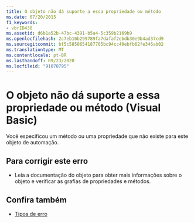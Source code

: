 ```yaml
---
title: O objeto não dá suporte a essa propriedade ou método
ms.date: 07/20/2015
f1_keywords:
- vbrID438
ms.assetid: d6b1a52b-47bc-4391-b5a4-5c359b2169b9
ms.openlocfilehash: 2c7eb10b299789fa7dafaf2ebdb30e9b4ad37cd9
ms.sourcegitcommit: bf5c5850654187705bc94cc40ebfb62fe346ab02
ms.translationtype: MT
ms.contentlocale: pt-BR
ms.lasthandoff: 09/23/2020
ms.locfileid: "91078795"
---
```

# <a name="object-doesnt-support-this-property-or-method-visual-basic"></a>O objeto não dá suporte a essa propriedade ou método (Visual Basic)

Você especificou um método ou uma propriedade que não existe para este objeto de automação.  
  
## <a name="to-correct-this-error"></a>Para corrigir este erro  
  
- Leia a documentação do objeto para obter mais informações sobre o objeto e verificar as grafias de propriedades e métodos.  
  
## <a name="see-also"></a>Confira também

- [Tipos de erro](../programming-guide/language-features/error-types.md)
